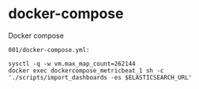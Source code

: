 # docker-compose
Docker compose 


```shell
001/docker-compose.yml:

sysctl -q -w vm.max_map_count=262144
docker exec dockercompose_metricbeat_1 sh -c './scripts/import_dashboards -es $ELASTICSEARCH_URL'
```
